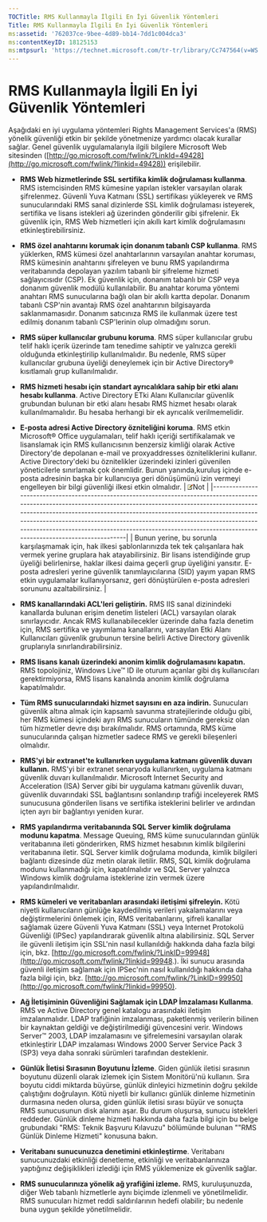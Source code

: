 ```yaml
---
TOCTitle: RMS Kullanmayla İlgili En İyi Güvenlik Yöntemleri
Title: RMS Kullanmayla İlgili En İyi Güvenlik Yöntemleri
ms:assetid: '762037ce-9bee-4d89-bb14-7dd1c004dca3'
ms:contentKeyID: 18125153
ms:mtpsurl: 'https://technet.microsoft.com/tr-tr/library/Cc747564(v=WS.10)'
---
```


RMS Kullanmayla İlgili En İyi Güvenlik Yöntemleri
=================================================

Aşağıdaki en iyi uygulama yöntemleri Rights Management Services'a (RMS) yönelik güvenliği etkin bir şekilde yönetmenize yardımcı olacak kurallar sağlar. Genel güvenlik uygulamalarıyla ilgili bilgilere Microsoft Web sitesinden ([http://go.microsoft.com/fwlink/?LinkId=49428](http://go.microsoft.com/fwlink/?linkid=49428)) erişilebilir.

-   **RMS Web hizmetlerinde SSL sertifika kimlik doğrulaması kullanma**. RMS istemcisinden RMS kümesine yapılan istekler varsayılan olarak şifrelenmez. Güvenli Yuva Katmanı (SSL) sertifikası yükleyerek ve RMS sunucularındaki RMS sanal dizinlerde SSL kimlik doğrulaması isteyerek, sertifika ve lisans istekleri ağ üzerinden gönderilir gibi şifrelenir. Ek güvenlik için, RMS Web hizmetleri için akıllı kart kimlik doğrulamasını etkinleştirebilirsiniz.
-   **RMS özel anahtarını korumak için donanım tabanlı CSP kullanma**. RMS yüklerken, RMS kümesi özel anahtarlarının varsayılan anahtar koruması, RMS kümesinin anahtarını şifreleyen ve bunu RMS yapılandırma veritabanında depolayan yazılım tabanlı bir şifreleme hizmeti sağlayıcısıdır (CSP). Ek güvenlik için, donanım tabanlı bir CSP veya donanım güvenlik modülü kullanılabilir. Bu anahtar koruma yöntemi anahtarı RMS sunucularına bağlı olan bir akıllı kartta depolar. Donanım tabanlı CSP'nin avantajı RMS özel anahtarının bilgisayarda saklanmamasıdır. Donanım satıcınıza RMS ile kullanmak üzere test edilmiş donanım tabanlı CSP'lerinin olup olmadığını sorun.
-   **RMS süper kullanıcılar grubunu koruma**. RMS süper kullanıcılar grubu telif haklı içerik üzerinde tam tenedime sahiptir ve yalnızca gerekli olduğunda etkinleştirilip kullanılmalıdır. Bu nedenle, RMS süper kullanıcılar grubuna üyeliği deneylemek için bir Active Directory® kısıtlamalı grup kullanılmalıdır.
-   **RMS hizmeti hesabı için standart ayrıcalıklara sahip bir etki alanı hesabı kullanma**. Active Directory ETki Alanı Kullanıcılar güvenlik grubundan bulunan bir etki alanı hesabı RMS hizmet hesabı olarak kullanılmamalıdır. Bu hesaba herhangi bir ek ayrıcalık verilmemelidir.
-   **E-posta adresi Active Directory özniteliğini koruma**. RMS etkin Microsoft® Office uygulamaları, telif haklı içeriği sertifikalamak ve lisanslamak için RMS kullanıcısının benzersiz kimliği olarak Active Directory'de depolanan e-mail ve proxyaddresses özniteliklerini kullanır. Active Directory'deki bu öznitelikler üzerindeki izinleri güvenilen yöneticilerle sınırlamak çok önemlidir. Bunun yanında,kuruluş içinde e-posta adresinin başka bir kullanıcıya geri dönüşümünü izin vermeyi engelleyen bir bilgi güvenliği ilkesi etkin olmalıdır.
    | ![](/security-updates/images/Cc747564.note(WS.10).gif)Not                                                                                                                                                                                                                                                                                                                                                            |
    |---------------------------------------------------------------------------------------------------------------------------------------------------------------------------------------------------------------------------------------------------------------------------------------------------------------------------------------------------------------------------------------------------------------------------------|
    | Bunun yerine, bu sorunla karşılaşmamak için, hak ilkesi şablonlarınızda tek tek çalışanlara hak vermek yerine gruplara hak atayabilirsiniz. Bir lisans istendiğinde grup üyeliği belirlenirse, haklar ilkesi daima geçerli grup üyeliğini yansıtır. E-posta adresleri yerine güvenlik tanımlayıcılarına (SID) yayım yapan RMS etkin uygulamalar kullanıyorsanız, geri dönüştürülen e-posta adresleri sorununu azaltabilirsiniz. |

-   **RMS kanallarındaki ACL'leri geliştirin.** RMS IIS sanal dizinindeki kanallarda bulunan erişim denetim listeleri (ACL) varsayılan olarak sınırlayıcıdır. Ancak RMS kullanabilecekler üzerinde daha fazla denetim için, RMS sertifika ve yayımlama kanallarını, varsayılan Etki Alanı Kullanıcıları güvenlik grubunun tersine belirli Active Directory güvenlik gruplarıyla sınırlandırabilirsiniz.
-   **RMS lisans kanalı üzerindeki anonim kimlik doğrulamasını kapatın.** RMS topolojiniz, Windows Live™ ID ile oturum açanlar gibi dış kullanıcıları gerektirmiyorsa, RMS lisans kanalında anonim kimlik doğrulama kapatılmalıdır.
-   **Tüm RMS sunucularındaki hizmet sayısını en aza indirin.** Sunucuları güvenlik altına almak için kapsamlı savunma stratejilerinde olduğu gibi, her RMS kümesi içindeki ayrı RMS sunucuların tümünde gereksiz olan tüm hizmetler devre dışı bırakılmalıdır. RMS ortamında, RMS küme sunucularında çalışan hizmetler sadece RMS ve gerekli bileşenleri olmalıdır.
-   **RMS'yi bir extranet'te kullanırken uygulama katmanı güvenlik duvarı kullanın.** RMS'yi bir extranet senaryoda kullanırken, uygulama katmanı güvenlik duvarı kullanılmalıdır. Microsoft Internet Security and Acceleration (ISA) Server gibi bir uygulama katmanı güvenlik duvarı, güvenlik duvarındaki SSL bağlantısını sonlandırıp trafiği inceleyerek RMS sunucusuna gönderilen lisans ve sertifika isteklerini belirler ve ardından içten ayrı bir bağlantıyı yeniden kurar.
-   **RMS yapılandırma veritabanında SQL Server kimlik doğrulama modunu kapatma**. Message Queuing, RMS küme sunucularından günlük veritabanına ileti gönderirken, RMS hizmet hesabının kimlik bilgilerini veritabanına iletir. SQL Server kimlik doğrulama modunda, kimlik bilgileri bağlantı dizesinde düz metin olarak iletilir. RMS, SQL kimlik doğrulama modunu kullanmadığı için, kapatılmalıdır ve SQL Server yalnızca Windows kimlik doğrulama isteklerine izin vermek üzere yapılandırılmalıdır.
-   **RMS kümeleri ve veritabanları arasındaki iletişimi şifreleyin.** Kötü niyetli kullanıcıların günlüğe kaydedilmiş verileri yakalamalarını veya değiştirmelerini önlemek için, RMS veritabanlarını, şifreli kanallar sağlamak üzere Güvenli Yuva Katmanı (SSL) veya Internet Protokolü Güvenliği (IPSec) yapılandırarak güvenlik altına alabilirsiniz. SQL Server ile güvenli iletişim için SSL'nin nasıl kullanıldığı hakkında daha fazla bilgi için, bkz. [http://go.microsoft.com/fwlink/?LinkID=99948](http://go.microsoft.com/fwlink/?linkid=99948.). İki sunucu arasında güvenli iletişim sağlamak için IPSec'nin nasıl kullanıldığı hakkında daha fazla bilgi için, bkz. [http://go.microsoft.com/fwlink/?LinkID=99950](http://go.microsoft.com/fwlink/?linkid=99950).
-   **Ağ İletişiminin Güvenliğini Sağlamak için LDAP İmzalaması Kullanma**. RMS ve Active Directory genel katalogu arasındaki iletişim imzalanmalıdır. LDAP trafiğinin imzalanması, paketlenmiş verilerin bilinen bir kaynaktan geldiği ve değiştirilmediği güvencesini verir. Windows Server™ 2003, LDAP imzalamasını ve şifrelemesini varsayılan olarak etkinleştirir LDAP imzalaması Windows 2000 Server Service Pack 3 (SP3) veya daha sonraki sürümleri tarafından desteklenir.
-   **Günlük İletisi Sırasının Boyutunu İzleme**. Giden günlük iletisi sırasının boyutunu düzenli olarak izlemek için Sistem Monitörü'nü kullanın. Sıra boyutu ciddi miktarda büyürse, günlük dinleyici hizmetinin doğru şekilde çalıştığını doğrulayın. Kötü niyetli bir kullanıcı günlük dinleme hizmetinin durmasına neden olursa, giden günlük iletisi sırası büyür ve sonuçta RMS sunucusunun disk alanını aşar. Bu durum oluşursa, sunucu istekleri reddeder. Günlük dinleme hizmeti hakkında daha fazla bilgi için bu belge grubundaki "RMS: Teknik Başvuru Kılavuzu" bölümünde bulunan ""RMS Günlük Dinleme Hizmeti" konusuna bakın.
-   **Veritabanı sunucunuzca denetimini etkinleştirme**. Veritabanı sunucunuzdaki etkinliği denetleme, etkinliği ve veritabanlarınıza yaptığınız değişiklikleri izlediği için RMS yüklemenize ek güvenlik sağlar.
-   **RMS sunucularınıza yönelik ağ yrafiğini izleme.** RMS, kuruluşunuzda, diğer Web tabanlı hizmetlerle aynı biçimde izlenmeli ve yönetilmelidir. RMS sunucuları hizmet reddi saldırılarının hedefi olabilir; bu nedenle buna uygun şekilde yönetilmelidir.
